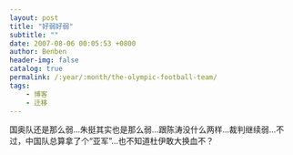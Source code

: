 ```yaml
---
layout: post
title: "好弱好弱"
subtitle: ""
date: 2007-08-06 00:05:53 +0800
author: Benben
header-img: false
catalog: true
permalink: /:year/:month/the-olympic-football-team/
tags:
    - 博客
    - 迁移
---
```


国奥队还是那么弱...朱挺其实也是那么弱...跟陈涛没什么两样...裁判继续弱...不过，中国队总算拿了个“亚军”...也不知道杜伊敢大换血不？